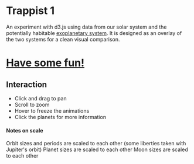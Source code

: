 # Trappist 1

An experiment with d3.js using data from our solar system and the potentially habitable [exoplanetary system]("http://www.trappist.one/"). It is designed as an overlay of the two systems for a clean visual comparison.

# [Have some fun!]("https://nllho.github.io/trappist1/")

## Interaction

* Click and drag to pan
* Scroll to zoom
* Hover to freeze the animations
* Click the planets for more information

#### Notes on scale
Orbit sizes and periods are scaled to each other (some liberties taken with Jupiter's orbit)
Planet sizes are scaled to each other
Moon sizes are scaled to each other

